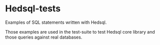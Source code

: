 Hedsql-tests
======

Examples of SQL statements written with Hedsql.

Those examples are used in the test-suite to test Hedsql core library and
those queries against real databases.